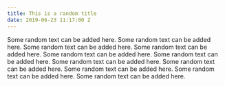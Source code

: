 ```yaml
---
title: This is a random title
date: 2019-06-23 11:17:00 Z
---
```


Some random text can be added here. Some random text can be added here. Some random text can be added here. Some random text can be added here. Some random text can be added here. Some random text can be added here. Some random text can be added here. Some random text can be added here. Some random text can be added here. Some random text can be added here. Some random text can be added here. 